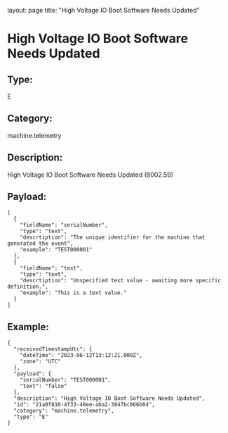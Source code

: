 layout: page
title: "High Voltage IO Boot Software Needs Updated"

# High Voltage IO Boot Software Needs Updated

## Type:

E

## Category:

machine.telemetry

## Description: 

High Voltage IO Boot Software Needs Updated (8002.59)

## Payload:

```
[
  {
    "fieldName": "serialNumber",
    "type": "text",
    "descrtiption": "The unique identifier for the machine that generated the event",
    "example": "TEST000001"
  },
  {
    "fieldName": "text",
    "type": "text",
    "descrtiption": "Unspecified text value - awaiting more specific definition.",
    "example": "This is a text value."
  }
]
```

## Example:

```
{
  "receivedTimestampUtc": {
    "dateTime": "2023-06-12T13:12:21.000Z",
    "zone": "UTC"
  },
  "payload": {
    "serialNumber": "TEST000001",
    "text": "false"
  },
  "description": "High Voltage IO Boot Software Needs Updated",
  "id": "21a0f810-4f33-40ee-aba2-3847bc066b04",
  "category": "machine.telemetry",
  "type": "E"
}
```
